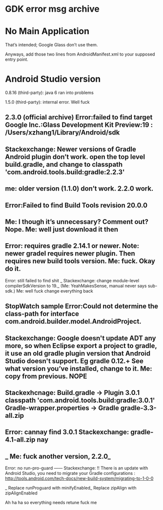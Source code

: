 # GDK error msg archive

# No Main Application

That’s intended; Google Glass don’t use them.

Anyways, add those two lines from AndroidManifest.xml to your supposed entry point.

# Android Studio version 

0.8.16 (third-party): java 6 ran into problems

1.5.0 (third-party): internal error. Well fuck

2.3.0 (official archive)
Error:failed to find target Google Inc.:Glass Development Kit Preview:19 : /Users/xzhang1/Library/Android/sdk
---- 
Stackexchange:
Newer versions of Gradle Android plugin don’t work.
open the top level build.gradle, and change to
	classpath 'com.android.tools.build:gradle:2.2.3'
---- 
me: older version (1.1.0) don’t work. 2.2.0 work.
---- 
Error:Failed to find Build Tools revision 20.0.0
---- 
Me: I though it’s unnecessary? Comment out? Nope.
Me: well just download it then
---- 
Error: requires gradle 2.14.1 or newer. Note: newer gradel requires newer plugin. Then requires new build tools version.
Me: fuck. Okay do it.
---- 
Error: still failed to find shit
_ Stackexchange: change module-level compilerSdkVersion to 19._ (Me: YeahMakesSense, manual never says sub-sdk.)
Me: well fuck change everything back


StopWatch sample
Error:Could not determine the class-path for interface com.android.builder.model.AndroidProject.
---- 
Stackexchange: Google doesn't update ADT any more, so when Eclipse export a project to gradle, it use an old gradle plugin version that Android Studio doesn't support. Eg gradle 0.12.+
See what version you’ve installed, change to it.
Me: copy from previous.
NOPE
---- 
Stackexhcnage: 
Build.gradle -\> Plugin 3.0.1 classpath 'com.android.tools.build:gradle:3.0.1'
Gradle-wrapper.properties -\> Gradle gradle-3.3-all.zip
---- 
Error: cannay find 3.0.1
Stackexchange: gradle-4.1-all.zip
nay
----
_ Me: fuck another version, 2.2.0_
----
Error: no run-pro-guard
——
Stackexchange:
!!
There is an update with Android Studio, you need to migrate your Gradle configurations : http://tools.android.com/tech-docs/new-build-system/migrating-to-1-0-0

_ Replace runProguard with minifyEnabled_
Replace zipAlign with zipAlignEnabled

Ah ha ha so everything needs retune fuck me
